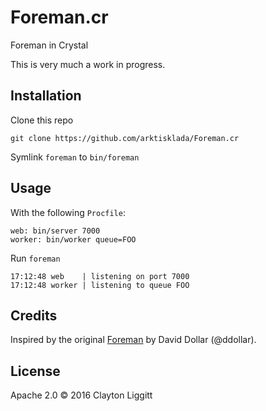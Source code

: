 # Foreman.cr

Foreman in Crystal

This is very much a work in progress.

## Installation

Clone this repo

`git clone https://github.com/arktisklada/Foreman.cr`

Symlink `foreman` to `bin/foreman`

## Usage

With the following `Procfile`:

```
web: bin/server 7000
worker: bin/worker queue=FOO
```

Run `foreman`

```
17:12:48 web    | listening on port 7000
17:12:48 worker | listening to queue FOO
```

## Credits

Inspired by the original [Foreman](https://github.com/ddollar/foreman) by David Dollar (@ddollar).

## License

Apache 2.0 &copy; 2016 Clayton Liggitt